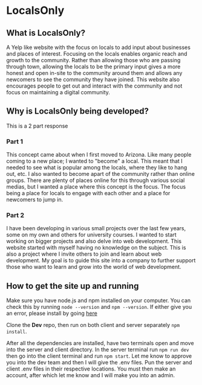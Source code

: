 # LocalsOnly

## What is LocalsOnly?

A Yelp like website with the focus on locals to add input about businesses and places of interest.
Focusing on the locals enables organic reach and growth to the community. Rather than allowing those
who are passing through town, allowing the locals to be the primary input gives a more honest and open
in-site to the community around them and allows any newcomers to see the community they have joined.
This website also encourages people to get out and interact with the community and not focus on
maintaining a digital community.

## Why is LocalsOnly being developed?

This is a 2 part response

### Part 1

This concept came about when I first moved to Arizona. Like many people coming to a new place; I wanted
to "become" a local. This meant that I needed to see what is popular among the locals, where they like to
hang out, etc. I also wanted to become apart of the community rather than online groups. There are plenty
of places online for this through various social medias, but I wanted a place where this concept is the
focus. The focus being a place for locals to engage with each other and a place for newcomers to jump in.

### Part 2

I have been developing in various small projects over the last few years, some on my own and others for
university courses. I wanted to start working on bigger projects and also delve into web development.
This website started with myself having no knowledge on the subject. This is also a project where I invite
others to join and learn about web development. My goal is to guide this site into a company to further
support those who want to learn and grow into the world of web development.

## How to get the site up and running

Make sure you have node.js and npm installed on your computer. You can check this by running `node --version` and `npm --version`. If either give you an error, please install by going [here](https://nodejs.org/en/)

Clone the __Dev__ repo, then run on both client and server separately `npm install`.

After all the dependencies are installed, have two terminals open and move into the server and client directory. In the server terminal run `npm run dev` then go into the client terminal and run `npm start`. Let me know to approve you into the dev team and then I will give the .env files. Pun the server and client .env files in their respective locations. You must then make an account, after which let me know and I will make you into an admin.

